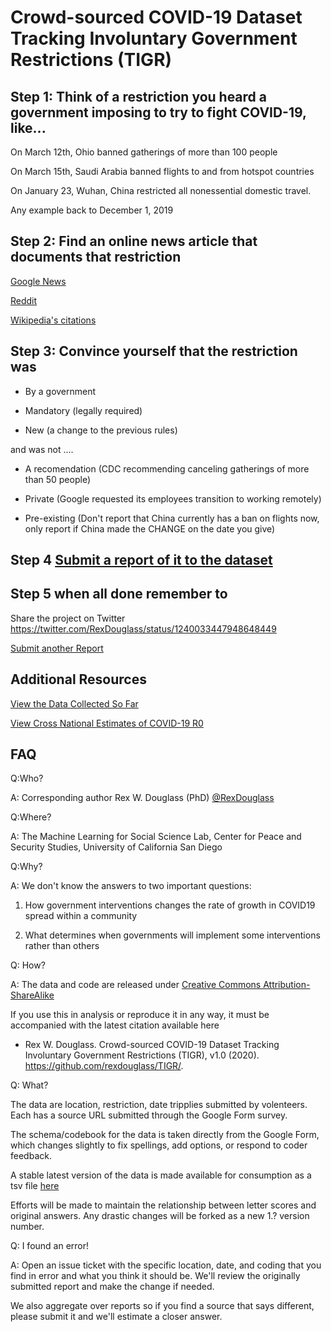 # Crowd-sourced COVID-19 Dataset Tracking Involuntary Government Restrictions (TIGR)

## Step 1: Think of a restriction you heard a government imposing to try to fight COVID-19, like...

On March 12th, Ohio banned gatherings of more than 100 people

On March 15th, Saudi Arabia banned flights to and from hotspot countries

On January 23, Wuhan, China restricted all nonessential domestic travel.

Any example back to December 1, 2019

## Step 2: Find an online news article that documents that restriction

[Google News](https://news.google.com/search?q=covid&hl=en-US)

[Reddit](https://www.reddit.com/r/Coronavirus/)

[Wikipedia's citations](https://en.wikipedia.org/wiki/2019%E2%80%9320_coronavirus_pandemic)

## Step 3: Convince yourself that the restriction was

- By a government

- Mandatory (legally required)

- New (a change to the previous rules)


and was not ....

- A recomendation  (CDC recommending canceling gatherings of more than 50 people)

- Private  (Google requested its employees transition to working remotely)

- Pre-existing  (Don't report that China currently has a ban on flights now, only report if China made the CHANGE on the date you give)


## Step 4 [Submit a report of it to the dataset](https://forms.gle/ESytGHMzUTvNf6RJA)


## Step 5 when all done remember to

Share the project on Twitter https://twitter.com/RexDouglass/status/1240033447948648449

[Submit another Report](https://forms.gle/ESytGHMzUTvNf6RJA)

## Additional Resources

[View the Data Collected So Far](https://rexdouglass.github.io/TIGR/TIGR_landing_page.nb.html)

[View Cross National Estimates of COVID-19 R0](https://rexdouglass.github.io/TIGR/R0_estimates.nb.html)

## FAQ

Q:Who? 

A: Corresponding author Rex W. Douglass (PhD) [@RexDouglass](https://twitter.com/RexDouglass/status/1240033447948648449)

Q:Where? 

A: The Machine Learning for Social Science Lab, Center for Peace and Security Studies, University of California San Diego

Q:Why? 

A: We don't know the answers to two important questions:

1) How government interventions changes the rate of growth in COVID19 spread within a community

2) What determines when governments will implement some interventions rather than others

Q: How? 

A: The data and code are released under [Creative Commons Attribution-ShareAlike](https://creativecommons.org/licenses/by-sa/4.0/legalcode)

If you use this in analysis or reproduce it in any way, it must be accompanied with the latest citation available here
- Rex W. Douglass. Crowd-sourced COVID-19 Dataset Tracking Involuntary Government Restrictions (TIGR), v1.0 (2020). https://github.com/rexdouglass/TIGR/.

Q: What?

The data are location, restriction, date tripplies submitted by volenteers. Each has a source URL submitted through the Google Form survey. 

The schema/codebook for the data is taken directly from the Google Form, which changes slightly to fix spellings, add options, or respond to coder feedback.

A stable latest version of the data is made available for consumption as a tsv file [here](https://raw.githubusercontent.com/rexdouglass/TIGR/master/data_out/TIGR_version1_latest.tsv)

Efforts will be made to maintain the relationship between letter scores and original answers. Any drastic changes will be forked as a new 1.? version number.

Q: I found an error! 

A: Open an issue ticket with the specific location, date, and coding that you find in error and what you think it should be. We'll review the originally submitted report and make the change if needed.

We also aggregate over reports so if you find a source that says different, please submit it and we'll estimate a closer answer.



